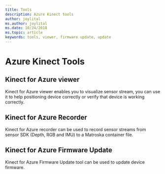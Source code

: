 ```yaml
---
title: Tools
description: Azure Kinect tools
author: joylital
ms.author: joylital
ms.date: 10/24/2018
ms.topic: article
keywords: tools, viewer, firmware update, update
---
```


# Azure Kinect Tools

## Kinect for Azure viewer

Kinect for Azure viewer enables you to visualize sensor stream, you can use it to help positioning device correctly or verify that device is working correctly.

## Kinect for Azure Recorder

Kinect for Azure recorder can be used to record sensor streams from sensor SDK (Depth, RGB and IMU) to a Matroska container file.

## Kinect for Azure Firmware Update

Kinect for Azure Firmware Update tool can be used to update device firmware.
